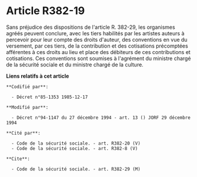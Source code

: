 # Article R382-19

Sans préjudice des dispositions de l'article R. 382-29, les organismes agréés peuvent conclure, avec les tiers habilités par
les artistes auteurs à percevoir pour leur compte des droits d'auteur, des conventions en vue du versement, par ces tiers, de
la contribution et des cotisations précomptées afférentes à ces droits au lieu et place des débiteurs de ces contributions et
cotisations. Ces conventions sont soumises à l'agrément du ministre chargé de la sécurité sociale et du ministre chargé de la
culture.

**Liens relatifs à cet article**

	**Codifié par**:

	  - Décret n°85-1353 1985-12-17

	**Modifié par**:

	  - Décret n°94-1147 du 27 décembre 1994 - art. 13 () JORF 29 décembre 1994

	**Cité par**:

	  - Code de la sécurité sociale. - art. R382-20 (V)
	  - Code de la sécurité sociale. - art. R382-8 (V)

	**Cite**:

	  - Code de la sécurité sociale. - art. R382-29 (M)
